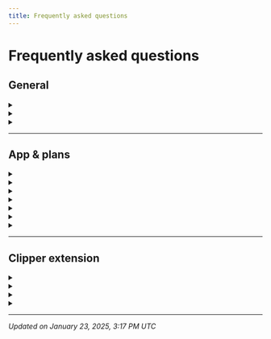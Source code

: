 ```yaml
---
title: Frequently asked questions
---
```


# Frequently asked questions

## General

<details>
  <summary data-summary-text="Who owns Nucleus?"></summary>
  Nucleus is built and 100% owned by 21n (21st century native company) registered as Blank labs private limited in Hyderabad, India. 21n is a technology development company with triple bottom line at its core. Read our white paper [here](https://papers.21n.org/soft) to understand more.
</details>

<details>
  <summary data-summary-text="What happens to my data if Nucleus is shut down for some reason?"></summary>
  We immensely value your data as much as you do. Therefore we prioritized building interoperability features on our roadmap. Even if Nucleus doesn’t exist in 10 years down the line, you will still have access to all the your data safely exported or backed up on to your personal cloud.
</details>

<details>
  <summary data-summary-text="Why did you guys name it Nucleus?"></summary>
  We are building a suite of tools for personal productivity and well-being. When we were brainstorming about ways to connect all of these tools together, we arrived at the idea to use the analogy of nucleus and its sub atoms from Physics/Chemistry. Just like electron, proton and neutron, we are building Nucleus, Pointron, Selftron etc tools which all come together to form Nucleus - our super app for personal life.
</details>


---

## App & plans

<details>
  <summary data-summary-text="What is the difference between offline account and cloud sync account?"></summary>

  **Offline version:** A user can use the offline version primarily on one device and cannot sync it to other devices. User can however backup their data to their personal cloud providers like iCloud, G drive or Dropbox. User can then restore if they are starting fresh.

  **Cloud version:** Nucleus will provide cloud service where the user data is synced between all the user's devices and extensions in real time.
</details>

<details>
  <summary data-summary-text="Do I have to pay for cloud sync account?"></summary>
  Monetizing cloud sync account is how we planned to sustain the product. We value our user’s privacy and we would never sell any kind of user information by any means. Right now, you can purchase a cloud sync account for $5 per month.
</details>

<details>
  <summary data-summary-text="Do I need to enter my payment information to use free trial?"></summary>
 No, you can use the free trial without entering your payment information or subscribing to any plan. Your free trial auto starts once your signup on the app.
</details>

<details>
  <summary data-summary-text="Are there any limits on offline version of the app?"></summary>
All features are available on offline version of the app without any limitations or restrictions whatsoever.
</details>

<details>
  <summary data-summary-text="Is there any chance of price increase in the future?"></summary>
No, there won't be any. In fact, we will be reducing the price of the plans in the future if more users start using the app. This is because of our preference for cost-based pricing over [value-based](https://www.madx.digital/glossary/value-based-pricing) (profit maximization) pricing to keep the costs low for you.
</details>

<details>
  <summary data-summary-text="Can I cancel once I subscribe?"></summary>
Yes, you can cancel within grace period for yearly and lifetime plans. The grace period is 14 days for yearly plans and 1 month for lifetime plans. We do not have any hidden fees or contracts. Kindly email us at hello@21n.org if you have any questions.
</details>


<details>
  <summary data-summary-text="What is offline mode?"></summary>

  Cloud users can still use the app offline when they are not connected to the internet or intentionally wants to do so. Just go to Settings → Sync → Turn on offline mode. Your data will be synced once you are back online.
</details>

---

## Clipper extension

<details>
  <summary data-summary-text="Can I use Clipper extension offline like how I use the app?"></summary>

  This is not possible currently. A user needs a cloud sync account to use the Clipper extension. However, we will work on offline only version for Clipper in the near future.
</details>

<details>
  <summary data-summary-text="Can I use Clipper extension on my Firefox or Safari browsers?"></summary>

  We are still working on Firefox and Safari extensions. Appreciate your patience until we release a stable version on these browsers.
</details>

<details>
  <summary data-summary-text="What are all the list of browsers in which Clipper extension can be installed via Chrome web store?"></summary>

  Most of the chromium based browsers allows installing extensions from Chrome web store. The list includes but not limited to the following:

  - Microsoft Edge

  - Opera

  - Brave

  - Wavebox

  - Vivaldi

You can check the almost full list of browsers [here](https://github.com/nerdyslacker/desktop-web-browsers) and check if the browser you use is based on Chromium.
</details>

<details>
  <summary data-summary-text="Why Arc browser doesn’t show Clipper side panel?"></summary>

  If you are not already aware, Arc browser is built on top of Chromium open source project. Even though it markets itself as a Chrome replacement, it is forced to represent itself every single way as **Google Chrome** in the code due to this [issue](https://vivaldi.com/blog/user-agent-changes/). It is extremely hard for developers to detect if a user is using their app or extension from Arc browser or a different chromium fork or Google Chrome.

  You might ask, why do you even want to detect which browser it is? That’s because some browsers like Arc doesn’t support chromium APIs which are present in most other chromium based browsers. Having a way to detect the lack of support for APIs will make the task for developers easy to find an alternative way to implement it and show that part of interface to the users. But, what if developers can’t even detect?

  So, in a nutshell, we are still working to figure out a reliable way to detect if the extension is being used in Arc browser. Then, we will add an alternative implementation to show side panel.
</details>

---

*Updated on January 23, 2025, 3:17 PM UTC*

